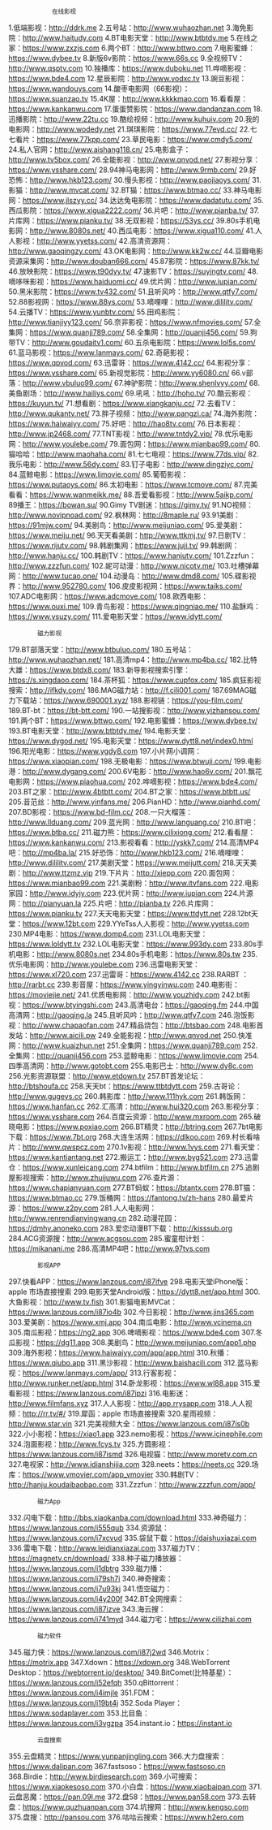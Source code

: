                在线影视
1.低端影视：http://ddrk.me
2.五号站：http://www.wuhaozhan.net
3.海免影院：http://www.haitudy.com
4.BT电影天堂：http://www.btbtdy.me
5.在线之家：https://www.zxzjs.com
6.两个BT：http://www.bttwo.com
7.电影蜜蜂：https://www.dybee.tv
8.新版6v影院：https://www.66s.cc
9.全视频TV：http://www.qsptv.com
10.独播库：https://www.duboku.net
11.哗嘀影视：https://www.bde4.com
12.星辰影院：http://www.vodxc.tv
13.豌豆影视：https://www.wandouys.com
14.酸枣电影网（66影视）：https://www.suanzao.tv
15.4K屋：http://www.kkkkmao.com
16.看看屋：https://www.kankanwu.com
17.蛋蛋赞影院：https://www.dandanzan.com
18.迅播影院：http://www.22tu.cc
19.酷绘视频：http://www.kuhuiv.com
20.我的电影网：http://www.wodedy.net
21.琪琪影院：https://www.77evd.cc/
22.七七看片：https://www.77kpp.com/
23.草民电影：https://www.cmdy5.com/
24.私人官网：http://www.aishang118.cn/
25.电影盒子：http://www.tv5box.com/
26.全能影视：http://www.qnvod.net/
27.影视分享：https://www.ysshare.com/
28.94神马电影网：http://www.9rmb.com/
29.好恐怖：http://www.hkb123.com/
30.慢头影视：http://www.paojiaoys.com/
31.影猫：http://www.mvcat.com/
32.BT猫：https://www.btmao.cc/
33.神马电影网：https://www.jlszyy.cc/
34.达达兔电影院：https://www.dadatutu.com/
35.西瓜影院：https://www.xigua2222.com/
36.片吧：http://www.pianba.tv/
37.片库网：https://www.pianku.tv/
38.无双影视：https://53ys.cc/
39.80s手机电影网：http://www.8080s.net/
40.西瓜电影：https://www.xigua110.com/
41.人人影视：http://www.yyetss.com/
42.高清资源网：http://www.gaoqingzy.com/
43.OK电影网：http://www.kk2w.cc/
44.豆瓣电影资源采集网：http://www.douban666.com/
45.87影院：https://www.87kk.tv/
46.放映影院：https://www.t90dyy.tv/
47.速影TV：https://suyingtv.com/
48.嘀哆咪影视：https://www.haiduomi.cc/
49.优片网：http://www.iupian.com/
50.黑米影院：https://www.tv432.com/
51.且听风吟：http://www.qtfy7.com/
52.88影视网：https://www.88ys.com/
53.嘀哩哩：http://www.dililitv.com/
54.云播TV：https://www.yunbtv.com/
55.田鸡影院：http://www.tianjiyy123.com/
56.奈非影视：https://www.nfmovies.com/
57.全集网：https://www.quanji789.com/
58.全集网：http://quanji456.com/
59.狗带TV：http://www.goudaitv1.com/
60.五杀电影院：https://www.lol5s.com/
61.蓝马影视：https://www.lanmays.com/
62.奇葩影视：https://www.qpvod.com/
63.迅雷哥：https://www.4142.cc/
64.影视分享：https://www.ysshare.com/
65.新视觉影院：http://www.yy6080.cn/
66.v部落：http://www.vbuluo99.com/
67.神驴影院：http://www.shenlvyy.com/
68.美鱼剧场：http://www.hailiys.com/
69.吼吼：http://hoho.tv/
70.酷云影视：https://kuyun.tv/
71.想看剧：https://www.xiangkanju.cc/
72.去看TV：http://www.qukantv.net/
73.胖子视频：http://www.pangzi.ca/
74.海外影院：https://www.haiwaiyy.com/
75.好吧：http://hao8tv.com/
76.日本影视：http://www.jp2468.com/
77.TNT影视：http://www.tntdy2.vip/
78.优乐电影网：http://www.youlebe.com/
79.面包网：https://www.mianbao99.com/
80.猫哈哈：http://www.maohaha.com/
81.七七电视：https://www.77ds.vip/
82.我乐电影：http://www.56dy.com/
83.钉子电影：http://www.dingziyc.com/
84.蓝鲸电影：https://www.ljmovie.com/
85.葡萄影视：https://www.putaoys.com/
86.太初电影：https://www.tcmove.com/
87.完美看看：https://www.wanmeikk.me/
88.吾爱看影视：http://www.5aikp.com/
89播王：https://bowan.su/
90.Gimy TV剧迷：https://gimy.tv/
91.NO视频：http://www.novipnoad.com/
92.枫林网：http://8maple.ru/
93.91美剧：https://91mjw.com/
94.美剧鸟：http://www.meijuniao.com/
95.爱美剧：https://www.meiju.net/
96.天天看美剧：http://www.ttkmj.tv/
97.日剧TV：https://www.rijutv.com/
98.韩剧集网：https://www.juji.tv/
99.韩剧网：http://www.hanju.cc/
100.韩剧TV：https://www.hanjutv.com/
101.Zzzfun：http://www.zzzfun.com/
102.妮可动漫：http://www.nicotv.me/
103.吐槽弹幕网：http://www.tucao.one/
104.动漫岛：http://www.dmd8.com/
105.碟影视界：http://www.952780.com/
106.皮皮影视网：https://www.taiks.com/
107.ADC电影网：https://www.adcmove.com/
108.欧西电影：https://www.ouxi.me/
109.青鸟影视：https://www.qingniao.me/
110.盐酥鸡：https://www.ysuzy.com/
111.爱电影天堂：https://www.idytt.com/


            磁力影视



179.BT部落天堂：http://www.btbuluo.com/
180.五号站：http://www.wuhaozhan.net/
181.高清mp4：http://www.mp4ba.cc/
182.比特大雄：https://www.btdx8.com/
183.新导影视搜索引擎：https://s.xingdaoo.com/
184.茶杯狐：https://www.cupfox.com/
185.疯狂影视搜索：http://ifkdy.com/
186.MAG磁力站：http://f.cili001.com/
187.69MAG磁力下载站：https://www.690001.xyz/
188.影视链：https://you-film.com/
189.BT-bt：https://bt-btt.com/
190.一站搜影视：http://www.yizhansou.com/
191.两个BT：https://www.bttwo.com/
192.电影蜜蜂：https://www.dybee.tv/
193.BT电影天堂：http://www.btbtdy.me/
194.电影天堂：https://www.dygod.net/
195.电影天堂：https://www.dytt8.net/index0.html
196.阳光电影：https://www.ygdy8.com
197.小片网小调网：https://www.xiaopian.com/
198.无极电影：https://www.btwuji.com/
199.电影港：http://www.dygang.com/
200.6V电影：http://www.hao6v.com/
201.飘花电影网：https://www.piaohua.com/
202.哗嘀影视：https://www.bde4.com/
203.BT之家：http://www.4btbtt.com/
204.BT之家：https://www.btbtt.us/
205.音范丝：http://www.yinfans.me/
206.PianHD：http://www.pianhd.com/
207.BD影视：https://www.bd-film.cc/
208.一只大榴莲：http://www.llduang.com/
209.蓝光网：http://www.languang.co/
210.BT吧：https://www.btba.cc/
211.磁力熊：https://www.cilixiong.com/
212.看看屋：https://www.kankanwu.com/
213.影视看看：http://yskk7.com/
214.高清MP4吧：http://mp4ba.la/
215.好恐饰：http://www.hkb123.com/
216.嘀哩哩：http://www.dililitv.com/
217.美剧天堂：https://www.meijutt.com/
218.天天美剧：http://www.ttzmz.vip
219.下片片：http://xiepp.com
220.面包网：https://www.mianbao99.com
221.美剧粉：http://www.itvfans.com
222.电影家园：http://www.idyjy.com
223.优片网：http://www.iupian.com
224.片源网：http://pianyuan.la
225.片吧：http://pianba.tv
226.片库网：https://www.pianku.tv
227.天天电影天堂：https://www.ttdytt.net
228.12bt天堂：https://www.12bt.com
229.YYeTss人人影视：http://www.yyetss.com
230.MP4电影：https://www.domp4.com
231.LOL电影天堂：https://www.loldytt.tv
232.LOL电影天堂：https://www.993dy.com
233.80s手机电影：http://www.8080s.net
234.80s手机电影：https://www.80s.tw
235.优乐电影网：http://www.youlebe.com
236.迅雷电影天堂：https://www.xl720.com
237.迅雷哥：https://www.4142.cc
238.RARBT ：http://rarbt.cc
239.影音屋：https://www.yingyinwu.com
240.电影街：https://moviejie.net/
241.优质电影网：http://www.youzhidy.com
242.bt影视：https://www.btyingshi.com
243.高清电台：https://gaoqing.fm
244.中国高清网：http://gaoqing.la
245.且听风吟：http://www.qtfy7.com
246.泡饭影视：http://www.chapaofan.com
247.精品烧包：http://btsbao.com
248.电影首发站：http://www.aicili.pw
249.全能影视：http://www.qnvod.net
250.快准网：http://www.kuaizhun.net
251.全集网：https://www.quanji789.com
252.全集网：http://quanji456.com
253.蓝鲸电影：https://www.ljmovie.com
254.四季高清网：http://www.gotobt.com
255.电影巴士：http://www.dy8c.com
256.光影资源联盟：http://www.etdown.tv
257.BT首发论坛：http://btshoufa.cc
258.天天bt：https://www.ttbtdytt.com
259.古哥论：http://www.gugeys.cc
260.韩影库：http://www.111hyk.com
261.韩饭网：https://www.hanfan.cc
262.汇高清：http://www.hui320.com
263.影视分享：https://www.ysshare.com
264.百度云资源：http://www.mxroom.com
265.破晓电影：https://www.poxiao.com
266.BT精灵：http://btring.com
267.7bt电影下载：https://www.7bt.org
268.大连生活网：https://dlkoo.com
269.村长看啥片：http://www.qwspcz.com
270.1v影视：http://www.1vys.com
271.看天堂：https://www.kantiantang.net
272.搬运工：http://www.byg521.com
273.迅雷仓：https://www.xunleicang.com
274.btfilm：http://www.btfilm.cn
275.追剧屋影视搜索：http://www.zhuijuwu.com
276.查片源：https://www.chapianyuan.com
277.BT蚂蚁：https://btantx.com
278.BT猫：https://www.btmao.cc
279.饭桶网：https://fantong.tv/zh-hans
280.最爱片源：https://www.z2py.com
281.人人电影网：http://www.renrendianyingwang.cn
282.动漫花园：https://dmhy.anoneko.com
283.爱恋动漫BT下载：http://kisssub.org
284.ACG资源搜：http://www.acgsou.com
285.蜜童柑计划：https://mikanani.me
286.高清MP4吧：http://www.97tvs.com


            影视APP


297.快看APP：https://www.lanzous.com/i87ifve
298.电影天堂iPhone版：apple 市场直接搜索
299.电影天堂Android版：https://dytt8.net/app.html
300.大鱼影视：http://www.tv.fish
301.影猫电影MVCat：https://www.lanzous.com/i87io4b
302.今日影视：http://www.jins365.com
303.爱美剧：https://www.xmj.app
304.南瓜电影：http://www.vcinema.cn
305.南瓜影视：https://ng2.app
306.啤嘀影视：https://www.bde4.com
307.冬瓜影视：https://dg11.app
308.美剧鸟：http://www.meijuniao.com/app1.php
309.海外影视：https://www.haiwaiyy.com/app/app.html
310.秋播：https://www.qiubo.app
311.黑沙影视：http://www.baishacili.com
312.蓝马影视：https://www.lanmays.com/app/
313.行客影视：http://www.runker.net/app.html
314.卧龙影视：https://www.wl88.app
315.爱看影视：https://www.lanzous.com/i87ipzi
316.电影迷：http://www.filmfans.xyz
317.人人影视：http://app.rrysapp.com
318.人人视频：http://rr.tv/#/
319.犀函：apple 市场直接搜索
320.星雨视频：http://www.star.vin
321.完美视频大全：https://www.lanzous.com/i87is0b
322.小小影视：https://xiao1.app
323.nemo影视：https://www.icinephile.com
324.泡面影视：http://www.fcys.tv
325.方圆影视：https://www.lanzous.com/i87ismd
326.电视猫：http://www.moretv.com.cn
327.电视家：http://www.idianshijia.com
328.neets：https://neets.cc
329.场库：https://www.vmovier.com/app_vmovier
330.韩剧TV：http://hanju.koudaibaobao.com
331.Zzzfun：http://www.zzzfun.com/app/


            磁力App



332.闪电下载：http://bbs.xiaokanba.com/download.html
333.神奇磁力：https://www.lanzous.com/i555qub
334.资源鼠：https://www.lanzous.com/i7xcvud
335.袋鼠下载：https://daishuxiazai.com
336.雷电下载：http://www.leidianxiazai.com
337.磁力TV：https://magnetv.cn/download/
338.种子磁力播放器：https://www.lanzous.com/i1dbtrg
339.磁力播：https://www.lanzous.com/i79sh7i
340.神奇搜索：https://www.lanzous.com/i7u93kj
341.悟空磁力：https://www.lanzous.com/i4y200f
342.BT全网搜索：https://www.lanzous.com/i87izve
343.海云搜：https://www.lanzous.com/i741myd
344.磁力宅：https://www.cilizhai.com


            磁力软件




345.磁力侠：https://www.lanzous.com/i87j2wd
346.Motrix：https://motrix.app
347.Xdown：https://xdown.org
348.WebTorrent Desktop：https://webtorrent.io/desktop/
349.BitComet(比特基星）：https://www.lanzous.com/i52efqh
350.qBittorrent：https://www.lanzous.com/i4imjle
351.FDM：https://www.lanzous.com/i19bt4j
352.Soda Player：https://www.sodaplayer.com
353.比目鱼：https://www.lanzous.com/i3vgzpa
354.instant.io：https://instant.io



            云盘搜索



355.云盘精灵：https://www.yunpanjingling.com
366.大力盘搜索：https://www.dalipan.com
367.fastsoso：https://www.fastsoso.cn
368.Birdie：http://www.birdiesearch.com
369.小可搜索：https://www.xiaokesoso.com
370.小白盘：https://www.xiaobaipan.com
371.云盘恶魔：https://pan.09l.me
372.盘58：https://www.pan58.com
373.去转盘：https://www.quzhuanpan.com
374.坑搜网：http://www.kengso.com
375.盘搜：http://pansou.com
376.咕咕云搜索：https://www.h2ero.com
